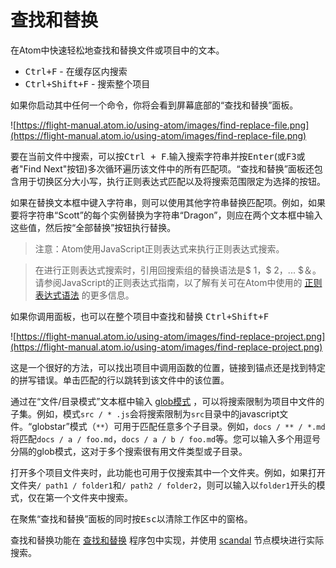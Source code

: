 # 查找和替换

在Atom中快速轻松地查找和替换文件或项目中的文本。

* <kbd>Ctrl+F</kbd> - 在缓存区内搜索
* <kbd>Ctrl+Shift+F</kbd> - 搜索整个项目

如果你启动其中任何一个命令，你将会看到屏幕底部的“查找和替换”面板。

![https://flight-manual.atom.io/using-atom/images/find-replace-file.png](https://flight-manual.atom.io/using-atom/images/find-replace-file.png)

要在当前文件中搜索，可以按<kbd>Ctrl + F</kbd>.输入搜索字符串并按<kbd>Enter</kbd>(或<kbd>F3</kbd>或者"Find Next"按钮)多次循环遍历该文件中的所有匹配项。“查找和替换”面板还包含用于切换区分大小写，执行正则表达式匹配以及将搜索范围限定为选择的按钮。

如果在替换文本框中键入字符串，则可以使用其他字符串替换匹配项。例如，如果要将字符串“Scott”的每个实例替换为字符串“Dragon”，则应在两个文本框中输入这些值，然后按“全部替换”按钮执行替换。

> 注意：Atom使用JavaScript正则表达式来执行正则表达式搜索。

> 在进行正则表达式搜索时，引用回搜索组的替换语法是$ 1，$ 2，... $＆。请参阅JavaScript的正则表达式指南，以了解有关可在Atom中使用的 [正则表达式语法](https://developer.mozilla.org/en-US/docs/Web/JavaScript/Guide/Regular_Expressions) 的更多信息。

如果你调用面板，也可以在整个项目中查找和替换
<kbd>Ctrl+Shift+F</kbd>

![https://flight-manual.atom.io/using-atom/images/find-replace-project.png](https://flight-manual.atom.io/using-atom/images/find-replace-project.png)

这是一个很好的方法，可以找出项目中调用函数的位置，链接到锚点还是找到特定的拼写错误。单击匹配的行以跳转到该文件中的该位置。

通过在“文件/目录模式”文本框中输入 [glob模式](https://en.wikipedia.org/wiki/Glob_%28programming%29) ，可以将搜索限制为项目中文件的子集。例如，模式`src / * .js`会将搜索限制为`src`目录中的javascript文件。“globstar”模式（`**`）可用于匹配任意多个子目录。例如，`docs / ** / *.md`将匹配`docs / a / foo.md`，`docs / a / b / foo.md`等。您可以输入多个用逗号分隔的glob模式，这对于多个搜索很有用文件类型或子目录。

打开多个项目文件夹时，此功能也可用于仅搜索其中一个文件夹。例如，如果打开文件夹`/ p​​ath1 / folder1`和`/ path2 / folder2`，则可以输入以`folder1`开头的模式，仅在第一个文件夹中搜索。

在聚焦“查找和替换”面板的同时按<kbd>Esc</kbd>以清除工作区中的窗格。

查找和替换功能在 [查找和替换](https://github.com/atom/find-and-replace) 程序包中实现，并使用 [scandal](https://github.com/atom/scandal) 节点模块进行实际搜索。
